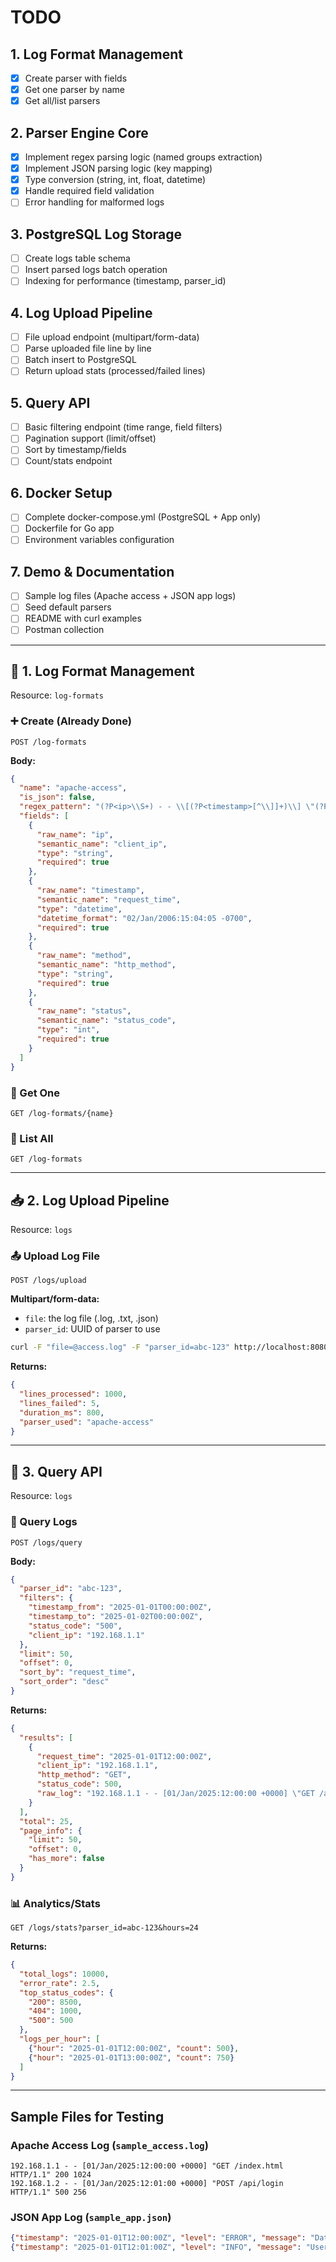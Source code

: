 # TODO 

## 1. Log Format Management
* [x] Create parser with fields
* [x] Get one parser by name
* [x] Get all/list parsers

## 2. Parser Engine Core
* [x] Implement regex parsing logic (named groups extraction)
* [x] Implement JSON parsing logic (key mapping)
* [x] Type conversion (string, int, float, datetime)
* [x] Handle required field validation
* [ ] Error handling for malformed logs

## 3. PostgreSQL Log Storage
* [ ] Create logs table schema 
* [ ] Insert parsed logs batch operation
* [ ] Indexing for performance (timestamp, parser_id)

## 4. Log Upload Pipeline
* [ ] File upload endpoint (multipart/form-data)
* [ ] Parse uploaded file line by line
* [ ] Batch insert to PostgreSQL
* [ ] Return upload stats (processed/failed lines)

## 5. Query API
* [ ] Basic filtering endpoint (time range, field filters)
* [ ] Pagination support (limit/offset)
* [ ] Sort by timestamp/fields
* [ ] Count/stats endpoint

## 6. Docker Setup
* [ ] Complete docker-compose.yml (PostgreSQL + App only)
* [ ] Dockerfile for Go app
* [ ] Environment variables configuration

## 7. Demo & Documentation
* [ ] Sample log files (Apache access + JSON app logs)
* [ ] Seed default parsers
* [ ] README with curl examples
* [ ] Postman collection

---

## 🔐 1. **Log Format Management**
Resource: `log-formats`

### ➕ Create (Already Done)
```http
POST /log-formats
```
**Body:**
```json
{
  "name": "apache-access",
  "is_json": false,
  "regex_pattern": "(?P<ip>\\S+) - - \\[(?P<timestamp>[^\\]]+)\\] \"(?P<method>\\S+) (?P<path>\\S+) (?P<protocol>\\S+)\" (?P<status>\\d+) (?P<size>\\d+)",
  "fields": [
    {
      "raw_name": "ip",
      "semantic_name": "client_ip", 
      "type": "string",
      "required": true
    },
    {
      "raw_name": "timestamp",
      "semantic_name": "request_time",
      "type": "datetime",
      "datetime_format": "02/Jan/2006:15:04:05 -0700",
      "required": true
    },
    {
      "raw_name": "method",
      "semantic_name": "http_method",
      "type": "string",
      "required": true
    },
    {
      "raw_name": "status",
      "semantic_name": "status_code",
      "type": "int",
      "required": true
    }
  ]
}
```

### 📄 Get One
```http
GET /log-formats/{name}
```

### 📃 List All  
```http
GET /log-formats
```

---

## 📥 2. **Log Upload Pipeline**
Resource: `logs`

### 📤 Upload Log File
```http
POST /logs/upload
```
**Multipart/form-data:**
* `file`: the log file (.log, .txt, .json)
* `parser_id`: UUID of parser to use

```bash
curl -F "file=@access.log" -F "parser_id=abc-123" http://localhost:8080/logs/upload
```

**Returns:**
```json
{
  "lines_processed": 1000,
  "lines_failed": 5,
  "duration_ms": 800,
  "parser_used": "apache-access"
}
```

---

## 🔎 3. **Query API**  
Resource: `logs`

### 🧾 Query Logs
```http
POST /logs/query
```
**Body:**
```json
{
  "parser_id": "abc-123",
  "filters": {
    "timestamp_from": "2025-01-01T00:00:00Z",
    "timestamp_to": "2025-01-02T00:00:00Z", 
    "status_code": "500",
    "client_ip": "192.168.1.1"
  },
  "limit": 50,
  "offset": 0,
  "sort_by": "request_time",
  "sort_order": "desc"
}
```

**Returns:**
```json
{
  "results": [
    {
      "request_time": "2025-01-01T12:00:00Z",
      "client_ip": "192.168.1.1", 
      "http_method": "GET",
      "status_code": 500,
      "raw_log": "192.168.1.1 - - [01/Jan/2025:12:00:00 +0000] \"GET /api/users HTTP/1.1\" 500 1234"
    }
  ],
  "total": 25,
  "page_info": {
    "limit": 50,
    "offset": 0,
    "has_more": false
  }
}
```

### 📊 Analytics/Stats
```http
GET /logs/stats?parser_id=abc-123&hours=24
```
**Returns:**
```json
{
  "total_logs": 10000,
  "error_rate": 2.5,
  "top_status_codes": {
    "200": 8500,
    "404": 1000, 
    "500": 500
  },
  "logs_per_hour": [
    {"hour": "2025-01-01T12:00:00Z", "count": 500},
    {"hour": "2025-01-01T13:00:00Z", "count": 750}
  ]
}
```

---

## Sample Files for Testing

### Apache Access Log (`sample_access.log`)
```
192.168.1.1 - - [01/Jan/2025:12:00:00 +0000] "GET /index.html HTTP/1.1" 200 1024
192.168.1.2 - - [01/Jan/2025:12:01:00 +0000] "POST /api/login HTTP/1.1" 500 256  
```

### JSON App Log (`sample_app.json`)
```json
{"timestamp": "2025-01-01T12:00:00Z", "level": "ERROR", "message": "Database connection failed", "user_id": 123}
{"timestamp": "2025-01-01T12:01:00Z", "level": "INFO", "message": "User logged in", "user_id": 456}
```
